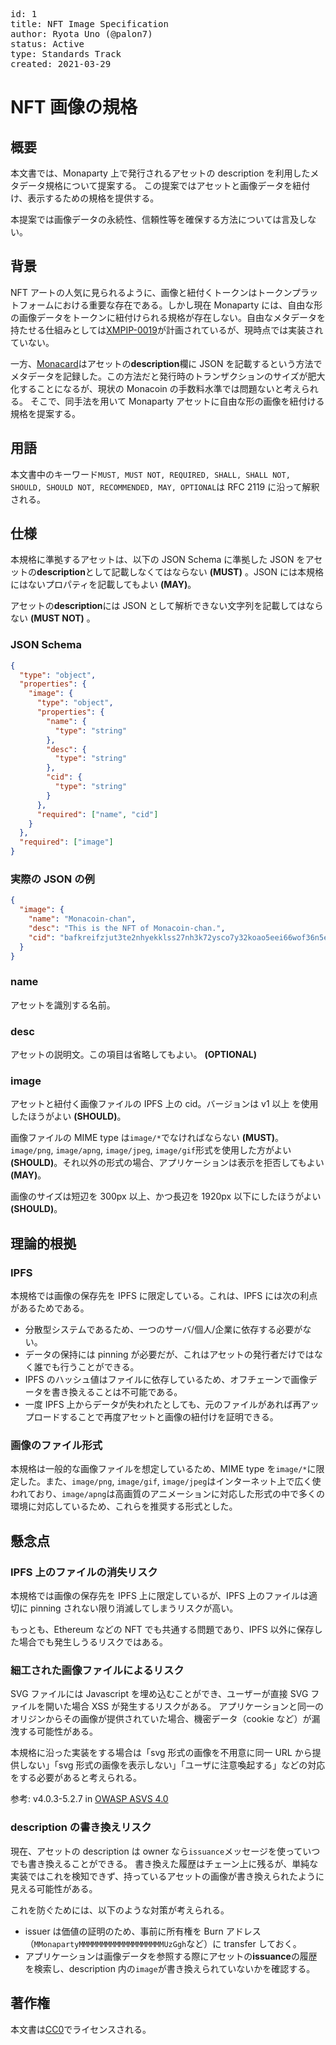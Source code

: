 <pre>
id: 1 
title: NFT Image Specification
author: Ryota Uno (@palon7)
status: Active
type: Standards Track
created: 2021-03-29
</pre>

# NFT 画像の規格

## 概要

本文書では、Monaparty 上で発行されるアセットの description を利用したメタデータ規格について提案する。
この提案ではアセットと画像データを紐付け、表示するための規格を提供する。

本提案では画像データの永続性、信頼性等を確保する方法については言及しない。

## 背景

NFT アートの人気に見られるように、画像と紐付くトークンはトークンプラットフォームにおける重要な存在である。しかし現在 Monaparty には、自由な形の画像データをトークンに紐付けられる規格が存在しない。自由なメタデータを持たせる仕組みとしては[XMPIP-0019](https://github.com/monaparty/XMPIP/blob/master/XMPIP-0019.md)が計画されているが、現時点では実装されていない。

一方、[Monacard](https://card.mona.jp/)はアセットの**description**欄に JSON を記載するという方法でメタデータを記録した。この方法だと発行時のトランザクションのサイズが肥大化することになるが、現状の Monacoin の手数料水準では問題ないと考えられる。
そこで、同手法を用いて Monaparty アセットに自由な形の画像を紐付ける規格を提案する。

## 用語

本文書中のキーワード`MUST, MUST NOT, REQUIRED, SHALL, SHALL NOT, SHOULD, SHOULD NOT, RECOMMENDED, MAY, OPTIONAL`は RFC 2119 に沿って解釈される。

## 仕様

本規格に準拠するアセットは、以下の JSON Schema に準拠した JSON をアセットの**description**として記載しなくてはならない **(MUST)** 。JSON には本規格にはないプロパティを記載してもよい **(MAY)**。

アセットの**description**には JSON として解析できない文字列を記載してはならない **(MUST NOT)** 。

### JSON Schema

```json
{
  "type": "object",
  "properties": {
    "image": {
      "type": "object",
      "properties": {
        "name": {
          "type": "string"
        },
        "desc": {
          "type": "string"
        },
        "cid": {
          "type": "string"
        }
      },
      "required": ["name", "cid"]
    }
  },
  "required": ["image"]
}
```

### 実際の JSON の例

```json
{
  "image": {
    "name": "Monacoin-chan",
    "desc": "This is the NFT of Monacoin-chan.",
    "cid": "bafkreifzjut3te2nhyekklss27nh3k72ysco7y32koao5eei66wof36n5e"
  }
}
```

### name

アセットを識別する名前。

### desc

アセットの説明文。この項目は省略してもよい。 **(OPTIONAL)**

### image

アセットと紐付く画像ファイルの IPFS 上の cid。バージョンは v1 以上 を使用したほうがよい **(SHOULD)**。

画像ファイルの MIME type は`image/*`でなければならない **(MUST)**。`image/png`, `image/apng`, `image/jpeg`, `image/gif`形式を使用した方がよい **(SHOULD)**。それ以外の形式の場合、アプリケーションは表示を拒否してもよい **(MAY)**。

画像のサイズは短辺を 300px 以上、かつ長辺を 1920px 以下にしたほうがよい **(SHOULD)**。

## 理論的根拠

### IPFS

本規格では画像の保存先を IPFS に限定している。これは、IPFS には次の利点があるためである。

- 分散型システムであるため、一つのサーバ/個人/企業に依存する必要がない。
- データの保持には pinning が必要だが、これはアセットの発行者だけではなく誰でも行うことができる。
- IPFS のハッシュ値はファイルに依存しているため、オフチェーンで画像データを書き換えることは不可能である。
- 一度 IPFS 上からデータが失われたとしても、元のファイルがあれば再アップロードすることで再度アセットと画像の紐付けを証明できる。

### 画像のファイル形式

本規格は一般的な画像ファイルを想定しているため、MIME type を`image/*`に限定した。また、`image/png`, `image/gif`, `image/jpeg`はインターネット上で広く使われており、`image/apng`は高画質のアニメーションに対応した形式の中で多くの環境に対応しているため、これらを推奨する形式とした。

## 懸念点

### IPFS 上のファイルの消失リスク

本規格では画像の保存先を IPFS 上に限定しているが、IPFS 上のファイルは適切に pinning されない限り消滅してしまうリスクが高い。

もっとも、Ethereum などの NFT でも共通する問題であり、IPFS 以外に保存した場合でも発生しうるリスクではある。

### 細工された画像ファイルによるリスク

SVG ファイルには Javascript を埋め込むことができ、ユーザーが直接 SVG ファイルを開いた場合 XSS が発生するリスクがある。
アプリケーションと同一のオリジンからその画像が提供されていた場合、機密データ（cookie など）が漏洩する可能性がある。

本規格に沿った実装をする場合は「svg 形式の画像を不用意に同一 URL から提供しない」「svg 形式の画像を表示しない」「ユーザに注意喚起する」などの対応をする必要があると考えられる。

参考: v4.0.3-5.2.7 in [OWASP ASVS 4.0](https://github.com/OWASP/ASVS/blob/v4.0.3/4.0/en/0x13-V5-Validation-Sanitization-Encoding.md)

### description の書き換えリスク

現在、アセットの description は owner なら`issuance`メッセージを使っていつでも書き換えることができる。
書き換えた履歴はチェーン上に残るが、単純な実装ではこれを検知できず、持っているアセットの画像が書き換えられたように見える可能性がある。

これを防ぐためには、以下のような対策が考えられる。

- issuer は価値の証明のため、事前に所有権を Burn アドレス（`MMonapartyMMMMMMMMMMMMMMMMMMMUzGgh`など）に transfer しておく。
- アプリケーションは画像データを参照する際にアセットの**issuance**の履歴を検索し、description 内の`image`が書き換えられていないかを確認する。

## 著作権

本文書は[CC0](https://creativecommons.org/publicdomain/zero/1.0/)でライセンスされる。
